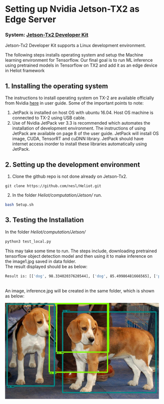 # Setting up Nvidia Jetson-TX2 as Edge Server
### System: [Jetson-Tx2 Developer Kit](https://developer.nvidia.com/embedded/buy/jetson-tx2-devkit) 
Jetson-Tx2 Developer Kit supports a Linux development environment. 

<!--  ![Developer Kit](https://github.com/nesl/Heliot/blob/master/docs/images/Tx_2_dev_kit.png=100x) -->

The following steps installs operating system and setup the Machine learning environment for Tensorflow. Our final goal is to run ML inference using pretrained models in Tensorflow on TX2 and add it as an edge device in Heliot framework 

## 1. Installing the operating system
The instructions to install operating system on TX-2 are available officially from Nvidia [here](https://developer.download.nvidia.com/embedded/L4T/r28_Release_v2.0/GA/Docs/Jetson_TX1_and_TX2_Developer_Kits_User_Guide.pdf) in user guide.
Some of the important points to note:
1. JetPack is installed on host OS with ubuntu 16.04. Host OS machine is connected to TX-2 using USB cable.
2. Use of Nvidia JetPack ver 3.3 is recommended which automates the installation of development environment. The instructions of using JetPack are available on page 8 of the user guide. JetPack will install OS image, CUDA, TensorRT and cuDNN library.  JetPack should have internet access inorder to install these libraries automatically using JetPack.

## 2. Setting up the development environment
1. Clone the github repo is not done already on Jetson-Tx2.
```
git clone https://github.com/nesl/Heliot.git
```

2. In the folder *Heliot/computation/Jetson/*   run. 
``` bash
bash Setup.sh
```

## 3. Testing the Installation
In the folder *Heliot/computation/Jetson/* 
</br>
``` bash
python3 test_local.py
```
This may take some time to run. The steps include, downloading pretrained tensorflow object detection model and then using it to make inference on the image1.jpg saved in data folder.
</br>
The result displayed should be as below:
``` bash
Result is: [['dog', 98.33402037620544], ['dog', 85.49986481666565], ['person', 80.31414747238159], ['person', 59.35972332954407]]
```
</br>
An image, inference.jpg will be created in the same folder, which is shown as below:

![inference image](https://github.com/nesl/Heliot/blob/master/docs/images/Inference.jpg)
